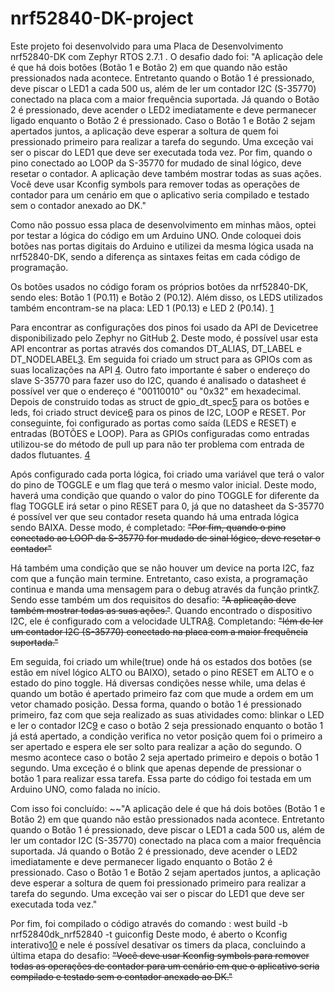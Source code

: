 # nrf52840-DK-project
Este projeto foi desenvolvido para uma Placa de Desenvolvimento nrf52840-DK com Zephyr RTOS 2.7.1 .
O desafio dado foi:
"A aplicação dele é que há dois botões (Botão 1 e Botão 2) em que quando não estão pressionados nada acontece. Entretanto quando o Botão 1 é pressionado, deve piscar o LED1 a cada 500 us, além de ler um contador I2C (S-35770) conectado na placa com a maior frequência suportada.
Já quando o Botão 2 é pressionado, deve acender o LED2 imediatamente e deve permanecer ligado enquanto o Botão 2 é pressionado.
Caso o Botão 1 e Botão 2 sejam apertados juntos, a aplicação deve esperar a soltura de quem foi pressionado primeiro para realizar a tarefa do segundo. Uma exceção vai ser o piscar do LED1 que deve ser executada toda vez.
Por fim, quando o pino conectado ao LOOP da S-35770 for mudado de sinal lógico, deve resetar o contador.
A aplicação deve também mostrar todas as suas ações. Você deve usar Kconfig symbols para remover todas as operações de contador para um cenário em que o aplicativo seria compilado e testado sem o contador anexado ao DK."

Como não possuo essa placa de desenvolvimento em minhas mãos, optei por testar a lógica do código em um Arduino UNO. Onde coloquei dois botões nas portas digitais do Arduino e utilizei da mesma lógica usada na nrf52840-DK, sendo a diferença as sintaxes feitas em cada código de programação.

Os botões usados no código foram os próprios botões da nrf52840-DK, sendo eles: Botão 1 (P0.11) e Botão 2 (P0.12). Além disso, os LEDS utilizados também encontram-se na placa: LED 1 (P0.13) e LED 2 (P0.14). [1](https://docs.zephyrproject.org/2.7.1/boards/arm/nrf52840dk_nrf52840/doc/index.html)

Para encontrar as configurações dos pinos foi usado da API de Devicetree disponibilizado pelo Zephyr no GitHub [2](https://github.com/nrfconnect/sdk-zephyr/blob/main/boards/arm/nrf52840dk_nrf52840/nrf52840dk_nrf52840.dts). Deste modo, é possível usar esta API encontrar as portas através dos comandos DT_ALIAS, DT_LABEL e DT_NODELABEL[3](https://docs.zephyrproject.org/latest/reference/devicetree/api.html). Em seguida foi criado um struct para as GPIOs com as suas localizações na API [4](https://docs.zephyrproject.org/latest/reference/peripherals/gpio.html). Outro fato importante é saber o endereço do slave S-35770 para fazer uso do I2C, quando é analisado o datasheet é possível ver que o endereço é "00110010" ou "0x32" em hexadecimal. Depois de construido todas as struct de gpio_dt_spec[5](https://docs.zephyrproject.org/apidoc/latest/structgpio__dt__spec.html) para os botões e leds, foi criado struct device[6](https://docs.zephyrproject.org/apidoc/latest/structdevice.html) para os pinos de I2C, LOOP e RESET. Por conseguinte, foi configurado as portas como saída (LEDS e RESET) e entradas (BOTÕES e LOOP). Para as GPIOs configuradas como entradas utilizou-se do método de pull up para não ter problema com entrada de dados flutuantes. [4](https://docs.zephyrproject.org/latest/reference/peripherals/gpio.html)

Após configurado cada porta lógica, foi criado uma variável que terá o valor do pino de TOGGLE e um flag que terá o mesmo valor inicial. Deste modo, haverá uma condição que quando o valor do pino TOGGLE for diferente da flag TOGGLE irá setar o pino RESET para 0, já que no datasheet da S-35770 é possível ver que seu contador reseta quando há uma entrada lógica sendo BAIXA. Desse modo, é completado: ~~"Por fim, quando o pino conectado ao LOOP da S-35770 for mudado de sinal lógico, deve resetar o contador"~~ 

Há também uma condição que se não houver um device na porta I2C, faz com que a função main termine. Entretanto, caso exista, a programação continua e manda uma mensagem para o debug através da função printk[7](https://docs.zephyrproject.org/apidoc/latest/printk_8h.html#a768a7dff8592b69f327a08f96b00fa54). Sendo esse também um dos requisitos do desafio: ~~"A aplicação deve também mostrar todas as suas ações."~~.
Quando encontrado o dispositivo I2C, ele é configurado com a velocidade ULTRA[8](https://docs.zephyrproject.org/latest/reference/peripherals/i2c.html#c.I2C_SPEED_ULTRA). Completando: ~~"lém de ler um contador I2C (S-35770) conectado na placa com a maior frequência suportada."~~

Em seguida, foi criado um while(true) onde há os estados dos botões (se estão em nível lógico ALTO ou BAIXO), setado o pino RESET em ALTO e o estado do pino toggle. Há diversas condições nesse while, uma delas é quando um botão é apertado primeiro faz com que mude a ordem em um vetor chamado posição. Dessa forma, quando o botão 1 é pressionado primeiro, faz com que seja realizado as suas atividades como: blinkar o LED e ler o contador I2C[9](https://docs.zephyrproject.org/latest/reference/peripherals/i2c.html#c.i2c_reg_read_byte) e caso o botão 2 seja pressionado enquanto o botão 1 já está apertado, a condição verifica no vetor posição quem foi o primeiro a ser apertado e espera ele ser solto para realizar a ação do segundo. O mesmo acontece caso o botão 2 seja apertado primeiro e depois o botão 1 segundo. Uma exceção é o blink que apenas depende de pressionar o botão 1 para realizar essa tarefa.
Essa parte do código foi testada em um Arduino UNO, como falada no início.

Com isso foi concluído: ~~"A aplicação dele é que há dois botões (Botão 1 e Botão 2) em que quando não estão pressionados nada acontece. Entretanto quando o Botão 1 é pressionado, deve piscar o LED1 a cada 500 us, além de ler um contador I2C (S-35770) conectado na placa com a maior frequência suportada.
Já quando o Botão 2 é pressionado, deve acender o LED2 imediatamente e deve permanecer ligado enquanto o Botão 2 é pressionado.
Caso o Botão 1 e Botão 2 sejam apertados juntos, a aplicação deve esperar a soltura de quem foi pressionado primeiro para realizar a tarefa do segundo. Uma exceção vai ser o piscar do LED1 que deve ser executada toda vez."

Por fim, foi compilado o código através do comando :
west build -b nrf52840dk_nrf52840 -t guiconfig 
Deste modo, é aberto o Kconfig interativo[10](https://docs.zephyrproject.org/latest/guides/build/kconfig/menuconfig.html) e nele é possível desativar os timers da placa, concluindo a última etapa do desafio: ~~"Você deve usar Kconfig symbols para remover todas as operações de contador para um cenário em que o aplicativo seria compilado e testado sem o contador anexado ao DK."~~


